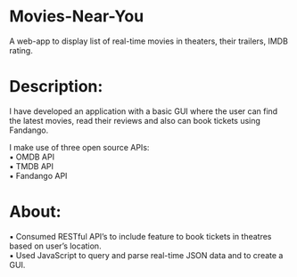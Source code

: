 # Movies-Near-You
A web-app to display list of real-time movies in theaters, their trailers, IMDB rating.

# Description:  
I have developed an application with a basic GUI where the user can find the latest movies, read their reviews and also can book tickets using Fandango.  

I make use of three open source APIs:  
▪ OMDB API  
▪ TMDB API  
▪ Fandango API  


# About:
▪ Consumed RESTful API’s to include feature to book tickets in theatres based on user’s location.  
▪ Used JavaScript to query and parse real-time JSON data and to create a GUI.  
